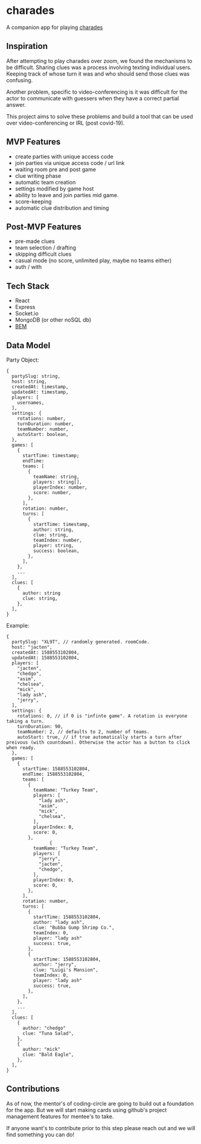 # charades

A companion app for playing [charades](https://en.wikipedia.org/wiki/Charades)

## Inspiration

After attempting to play charades over zoom, we found the mechanisms to be difficult. Sharing clues was a process involving texting individual users. Keeping track of whose turn it was and who should send those clues was confusing.

Another problem, specific to video-conferencing is it was difficult for the actor to communicate with guessers when they have a correct partial answer.

This project aims to solve these problems and build a tool that can be used over video-conferencing or IRL (post covid-19).

## MVP Features

- create parties with unique access code
- join parties via unique access code / url link
- waiting room pre and post game
- clue writing phase
- automatic team creation
- settings modified by game host
- ability to leave and join parties mid game.
- score-keeping
- automatic clue distribution and timing

## Post-MVP Features

- pre-made clues
- team selection / drafting
- skipping difficult clues
- casual mode (no score, unlimited play, maybe no teams either)
- auth / with

## Tech Stack

- React
- Express
- Socket.io
- MongoDB (or other noSQL db)
- [BEM](http://getbem.com/naming/)

## Data Model

Party Object:

```
{
  partySlug: string,
  host: string,
  createdAt: timestamp,
  updatedAt: timestamp,
  players: [
    usernames,
  ],
  settings: {
    rotations: number,
    turnDuration: number,
    teamNumber: number,
    autoStart: boolean,
  },
  games: [
    {
      startTime: timestamp;
      endTime:
      teams: [
        {
          teamName: string,
          players: string[],
          playerIndex: number,
          score: number,
        },
      ],
      rotation: number,
      turns: [
        {
          startTime: timestamp,
          author: string,
          clue: string,
          teamIndex: number,
          player: string,
          success: boolean,
        },
      ],
    },
    ...
  ],
  clues: [
    {
      author: string
      clue: string,
    },
  ],
}
```

Example:

```
{
  partySlug: "XL9T", // randomly generated. roomCode.
  host: "jacten",
  createdAt: 1588553102804,
  updatedAt: 1588553102804,
  players: [
    "jacten",
    "chedgo",
    "asim",
    "chelsea",
    "mick",
    "lady ash",
    "jerry",
  ],
  settings: {
    rotations: 0, // if 0 is "infinte game". A rotation is everyone taking a turn.
    turnDuration: 90,
    teamNumber: 2, // defaults to 2, number of teams.
    autoStart: true, // if true automatically starts a turn after preivous (with countdown). Otherwise the actor has a button to click when ready.
  },
  games: [
    {
      startTime: 1588553102804,
      endTime: 1588553102804,
      teams: [
        {
          teamName: "Turkey Team",
          players: [
            "lady ash",
            "asim",
            "mick",
            "chelsea",
          ],
          playerIndex: 0,
          score: 0,
        },
                {
          teamName: "Turkey Team",
          players: [
            "jerry",
            "jacten",
            "chedgo",
          ],
          playerIndex: 0,
          score: 0,
        },
      ],
      rotation: number,
      turns: [
        {
          startTime: 1588553102804,
          author: "lady ash",
          clue: "Bubba Gump Shrimp Co.",
          teamIndex: 0,
          player: "lady ash"
          success: true,
        },
        {
          startTime: 1588553102804,
          author: "jerry",
          clue: "Luigi's Mansion",
          teamIndex: 0,
          player: "lady ash"
          success: true,
        },
      ],
    },
    ...
  ],
  clues: [
    {
      author: "chedgo"
      clue: "Tuna Salad",
    },
    {
      author: "mick"
      clue: "Bald Eagle",
    },
  ],
}
```

## Contributions

As of now, the mentor's of coding-circle are going to build out a foundation for the app. But we will start making cards using github's project management features for mentee's to take.

If anyone want's to contribute prior to this step please reach out and we will find something you can do!

